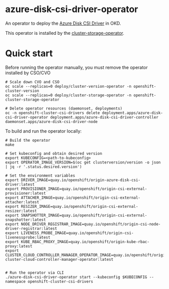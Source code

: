 # azure-disk-csi-driver-operator

An operator to deploy the [Azure Disk CSI Driver](https://github.com/openshift/azure-disk-csi-driver) in OKD.

This operator is installed by the [cluster-storage-operator](https://github.com/openshift/cluster-storage-operator).

# Quick start

Before running the operator manually, you must remove the operator installed by CSO/CVO

```shell
# Scale down CVO and CSO
oc scale --replicas=0 deploy/cluster-version-operator -n openshift-cluster-version
oc scale --replicas=0 deploy/cluster-storage-operator -n openshift-cluster-storage-operator

# Delete operator resources (daemonset, deployments)
oc -n openshift-cluster-csi-drivers delete deployment.apps/azure-disk-csi-driver-operator deployment.apps/azure-disk-csi-driver-controller daemonset.apps/azure-disk-csi-driver-node
```

To build and run the operator locally:

```shell
# Build the operator
make

# Set kubeconfig and obtain desired version
export KUBECONFIG=<path-to-kubeconfig>
export OPERATOR_IMAGE_VERSION=$(oc get clusterversion/version -o json | jq -r '.status.desired.version')

# Set the environment variables
export DRIVER_IMAGE=quay.io/openshift/origin-azure-disk-csi-driver:latest
export PROVISIONER_IMAGE=quay.io/openshift/origin-csi-external-provisioner:latest
export ATTACHER_IMAGE=quay.io/openshift/origin-csi-external-attacher:latest
export RESIZER_IMAGE=quay.io/openshift/origin-csi-external-resizer:latest
export SNAPSHOTTER_IMAGE=quay.io/openshift/origin-csi-external-snapshotter:latest
export NODE_DRIVER_REGISTRAR_IMAGE=quay.io/openshift/origin-csi-node-driver-registrar:latest
export LIVENESS_PROBE_IMAGE=quay.io/openshift/origin-csi-livenessprobe:latest
export KUBE_RBAC_PROXY_IMAGE=quay.io/openshift/origin-kube-rbac-proxy:latest
export CLUSTER_CLOUD_CONTROLLER_MANAGER_OPERATOR_IMAGE=quay.io/openshift/origin-cluster-cloud-controller-manager-operator:latest


# Run the operator via CLI
./azure-disk-csi-driver-operator start --kubeconfig $KUBECONFIG --namespace openshift-cluster-csi-drivers
```


